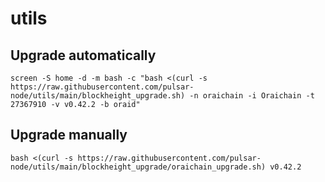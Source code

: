 # utils

## Upgrade automatically
```
screen -S home -d -m bash -c "bash <(curl -s https://raw.githubusercontent.com/pulsar-node/utils/main/blockheight_upgrade.sh) -n oraichain -i Oraichain -t 27367910 -v v0.42.2 -b oraid"
```

## Upgrade manually
```
bash <(curl -s https://raw.githubusercontent.com/pulsar-node/utils/main/blockheight_upgrade/oraichain_upgrade.sh) v0.42.2 
```
